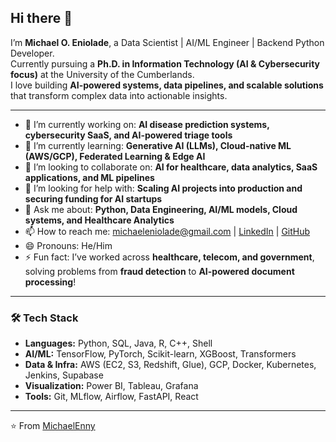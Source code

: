 ## Hi there 👋

<!--
**MichaelEnny/MichaelEnny** is a ✨ _special_ ✨ repository because its `README.md` (this file) appears on your GitHub profile.
-->

I’m **Michael O. Eniolade**, a Data Scientist | AI/ML Engineer | Backend Python Developer.  
Currently pursuing a **Ph.D. in Information Technology (AI & Cybersecurity focus)** at the University of the Cumberlands.  
I love building **AI-powered systems, data pipelines, and scalable solutions** that transform complex data into actionable insights.  

---

- 🔭 I’m currently working on: **AI disease prediction systems, cybersecurity SaaS, and AI-powered triage tools**  
- 🌱 I’m currently learning: **Generative AI (LLMs), Cloud-native ML (AWS/GCP), Federated Learning & Edge AI**  
- 👯 I’m looking to collaborate on: **AI for healthcare, data analytics, SaaS applications, and ML pipelines**  
- 🤔 I’m looking for help with: **Scaling AI projects into production and securing funding for AI startups**  
- 💬 Ask me about: **Python, Data Engineering, AI/ML models, Cloud systems, and Healthcare Analytics**  
- 📫 How to reach me: [michaeleniolade@gmail.com](mailto:michaeleniolade@gmail.com) | [LinkedIn](https://www.linkedin.com/in/michael-eniolade) | [GitHub](https://github.com/MichaelEnny)  
- 😄 Pronouns: He/Him  
- ⚡ Fun fact: I’ve worked across **healthcare, telecom, and government**, solving problems from **fraud detection** to **AI-powered document processing**!  

---

### 🛠️ Tech Stack
- **Languages:** Python, SQL, Java, R, C++, Shell  
- **AI/ML:** TensorFlow, PyTorch, Scikit-learn, XGBoost, Transformers  
- **Data & Infra:** AWS (EC2, S3, Redshift, Glue), GCP, Docker, Kubernetes, Jenkins, Supabase  
- **Visualization:** Power BI, Tableau, Grafana  
- **Tools:** Git, MLflow, Airflow, FastAPI, React  

---

⭐️ From [MichaelEnny](https://github.com/MichaelEnny)

